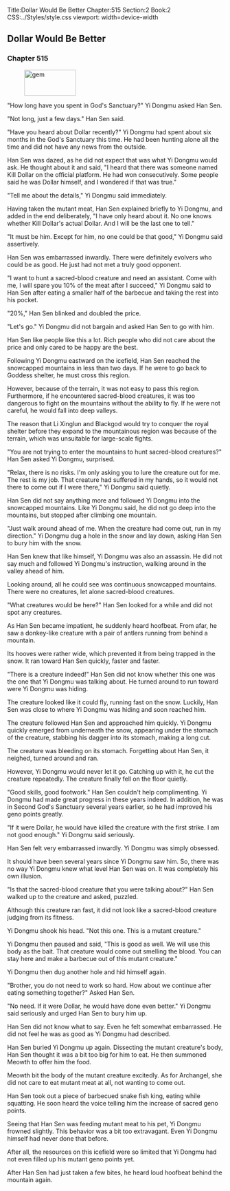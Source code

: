 Title:Dollar Would Be Better 
Chapter:515 
Section:2 
Book:2 
CSS:../Styles/style.css 
viewport: width=device-width
  
## Dollar Would Be Better
### Chapter 515
  
<figure>
	<img src="../Images/gem.gif" alt="gem" id="gem" width="120" height="60" />
</figure>
  

  
"How long have you spent in God's Sanctuary?" Yi Dongmu asked Han Sen.

"Not long, just a few days." Han Sen said.

"Have you heard about Dollar recently?" Yi Dongmu had spent about six months in the God's Sanctuary this time. He had been hunting alone all the time and did not have any news from the outside.

Han Sen was dazed, as he did not expect that was what Yi Dongmu would ask. He thought about it and said, "I heard that there was someone named Kill Dollar on the official platform. He had won consecutively. Some people said he was Dollar himself, and I wondered if that was true."

"Tell me about the details," Yi Dongmu said immediately.

Having taken the mutant meat, Han Sen explained briefly to Yi Dongmu, and added in the end deliberately, "I have only heard about it. No one knows whether Kill Dollar's actual Dollar. And I will be the last one to tell."

"It must be him. Except for him, no one could be that good," Yi Dongmu said assertively.

Han Sen was embarrassed inwardly. There were definitely evolvers who could be as good. He just had not met a truly good opponent.

"I want to hunt a sacred-blood creature and need an assistant. Come with me, I will spare you 10% of the meat after I succeed," Yi Dongmu said to Han Sen after eating a smaller half of the barbecue and taking the rest into his pocket.

"20%," Han Sen blinked and doubled the price.

"Let's go." Yi Dongmu did not bargain and asked Han Sen to go with him.

Han Sen like people like this a lot. Rich people who did not care about the price and only cared to be happy are the best.

Following Yi Dongmu eastward on the icefield, Han Sen reached the snowcapped mountains in less than two days. If he were to go back to Goddess shelter, he must cross this region.

However, because of the terrain, it was not easy to pass this region. Furthermore, if he encountered sacred-blood creatures, it was too dangerous to fight on the mountains without the ability to fly. If he were not careful, he would fall into deep valleys.

The reason that Li Xinglun and Blackgod would try to conquer the royal shelter before they expand to the mountainous region was because of the terrain, which was unsuitable for large-scale fights.

"You are not trying to enter the mountains to hunt sacred-blood creatures?" Han Sen asked Yi Dongmu, surprised.

"Relax, there is no risks. I'm only asking you to lure the creature out for me. The rest is my job. That creature had suffered in my hands, so it would not there to come out if I were there," Yi Dongmu said quietly.

Han Sen did not say anything more and followed Yi Dongmu into the snowcapped mountains. Like Yi Dongmu said, he did not go deep into the mountains, but stopped after climbing one mountain.

"Just walk around ahead of me. When the creature had come out, run in my direction." Yi Dongmu dug a hole in the snow and lay down, asking Han Sen to bury him with the snow.

Han Sen knew that like himself, Yi Dongmu was also an assassin. He did not say much and followed Yi Dongmu's instruction, walking around in the valley ahead of him.

Looking around, all he could see was continuous snowcapped mountains. There were no creatures, let alone sacred-blood creatures.

"What creatures would be here?" Han Sen looked for a while and did not spot any creatures.

As Han Sen became impatient, he suddenly heard hoofbeat. From afar, he saw a donkey-like creature with a pair of antlers running from behind a mountain.

Its hooves were rather wide, which prevented it from being trapped in the snow. It ran toward Han Sen quickly, faster and faster.

"There is a creature indeed!" Han Sen did not know whether this one was the one that Yi Dongmu was talking about. He turned around to run toward were Yi Dongmu was hiding.

The creature looked like it could fly, running fast on the snow. Luckily, Han Sen was close to where Yi Dongmu was hiding and soon reached him.

The creature followed Han Sen and approached him quickly. Yi Dongmu quickly emerged from underneath the snow, appearing under the stomach of the creature, stabbing his dagger into its stomach, making a long cut.

The creature was bleeding on its stomach. Forgetting about Han Sen, it neighed, turned around and ran.

However, Yi Dongmu would never let it go. Catching up with it, he cut the creature repeatedly. The creature finally fell on the floor quietly.

"Good skills, good footwork." Han Sen couldn't help complimenting. Yi Dongmu had made great progress in these years indeed. In addition, he was in Second God's Sanctuary several years earlier, so he had improved his geno points greatly.

"If it were Dollar, he would have killed the creature with the first strike. I am not good enough." Yi Dongmu said seriously.

Han Sen felt very embarrassed inwardly. Yi Dongmu was simply obsessed.

It should have been several years since Yi Dongmu saw him. So, there was no way Yi Dongmu knew what level Han Sen was on. It was completely his own illusion.

"Is that the sacred-blood creature that you were talking about?" Han Sen walked up to the creature and asked, puzzled.

Although this creature ran fast, it did not look like a sacred-blood creature judging from its fitness.

Yi Dongmu shook his head. "Not this one. This is a mutant creature."

Yi Dongmu then paused and said, "This is good as well. We will use this body as the bait. That creature would come out smelling the blood. You can stay here and make a barbecue out of this mutant creature."

Yi Dongmu then dug another hole and hid himself again.

"Brother, you do not need to work so hard. How about we continue after eating something together?" Asked Han Sen.

"No need. If it were Dollar, he would have done even better." Yi Dongmu said seriously and urged Han Sen to bury him up.

Han Sen did not know what to say. Even he felt somewhat embarrassed. He did not feel he was as good as Yi Dongmu had described.

Han Sen buried Yi Dongmu up again. Dissecting the mutant creature's body, Han Sen thought it was a bit too big for him to eat. He then summoned Meowth to offer him the food.

Meowth bit the body of the mutant creature excitedly. As for Archangel, she did not care to eat mutant meat at all, not wanting to come out.

Han Sen took out a piece of barbecued snake fish king, eating while squatting. He soon heard the voice telling him the increase of sacred geno points.

Seeing that Han Sen was feeding mutant meat to his pet, Yi Dongmu frowned slightly. This behavior was a bit too extravagant. Even Yi Dongmu himself had never done that before.

After all, the resources on this icefield were so limited that Yi Dongmu had not even filled up his mutant geno points yet.

After Han Sen had just taken a few bites, he heard loud hoofbeat behind the mountain again.